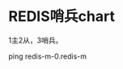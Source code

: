 # REDIS哨兵chart 

1主2从，3哨兵。

<!-- redis-m-0.redis-m.default.svc.cluster.local -->
ping redis-m-0.redis-m  
